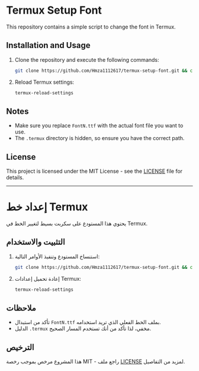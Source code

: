 # Termux Setup Font

This repository contains a simple script to change the font in Termux.

## Installation and Usage

1. Clone the repository and execute the following commands:
    ```sh
    git clone https://github.com/Hmza1112617/termux-setup-font.git && cd termux-setup-font && cp FontN.ttf ~/.termux/font.ttf && termux-reload-settings
    ```

2. Reload Termux settings:
    ```sh
    termux-reload-settings
    ```

## Notes

- Make sure you replace `FontN.ttf` with the actual font file you want to use.
- The `.termux` directory is hidden, so ensure you have the correct path.

## License

This project is licensed under the MIT License - see the [LICENSE](LICENSE) file for details.

---

# إعداد خط Termux

يحتوي هذا المستودع على سكربت بسيط لتغيير الخط في Termux.

## التثبيت والاستخدام

1. استنساخ المستودع وتنفيذ الأوامر التالية:
    ```sh
    git clone https://github.com/Hmza1112617/termux-setup-font.git && cd termux-setup-font && cp FontN.ttf ~/.termux/font.ttf && termux-reload-settings
    ```

2. إعادة تحميل إعدادات Termux:
    ```sh
    termux-reload-settings
    ```

## ملاحظات

- تأكد من استبدال `FontN.ttf` بملف الخط الفعلي الذي تريد استخدامه.
- الدليل `.termux` مخفي، لذا تأكد من أنك تستخدم المسار الصحيح.

## الترخيص

هذا المشروع مرخص بموجب رخصة MIT - راجع ملف [LICENSE](LICENSE) لمزيد من التفاصيل.
